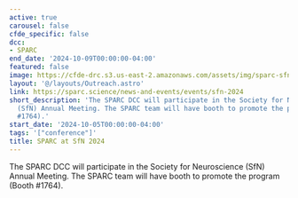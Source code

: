```yaml
---
active: true
carousel: false
cfde_specific: false
dcc:
- SPARC
end_date: '2024-10-09T00:00:00-04:00'
featured: false
image: https://cfde-drc.s3.us-east-2.amazonaws.com/assets/img/sparc-sfn-2024.png
layout: '@/layouts/Outreach.astro'
link: https://sparc.science/news-and-events/events/sfn-2024
short_description: 'The SPARC DCC will participate in the Society for Neuroscience
  (SfN) Annual Meeting. The SPARC team will have booth to promote the program (Booth
  #1764).'
start_date: '2024-10-05T00:00:00-04:00'
tags: '["conference"]'
title: SPARC at SfN 2024
---
```

The SPARC DCC will participate in the Society for Neuroscience (SfN) Annual Meeting. The SPARC team will have booth to promote the program (Booth #1764).